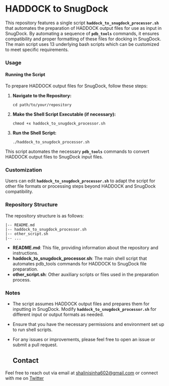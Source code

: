 # HADDOCK to SnugDock
This repository features a single script **`haddock_to_snugdock_processor.sh`** that automates the preparation of HADDOCK output files for use as input in SnugDock. By automating a sequence of **`pdb_tools`** commands, it ensures compatibility and proper formatting of these files for docking in SnugDock. The main script uses 13 underlying bash scripts which can be customized to meet specific requirements. 

### **Usage**

#### **Running the Script**

To prepare HADDOCK output files for SnugDock, follow these steps:

1. **Navigate to the Repository:**

   ```
   cd path/to/your/repository
   ```

2. **Make the Shell Script Executable (if necessary):**

   ```
   chmod +x haddock_to_snugdock_processor.sh
   ```

3. **Run the Shell Script:**

   ```
   ./haddock_to_snugdock_processor.sh
   ```
This script automates the necessary **`pdb_tools`** commands to convert HADDOCK output files to SnugDock input files.

### Customization
Users can edit **`haddock_to_snugdock_processor.sh`** to adapt the script for other file formats or processing steps beyond HADDOCK and SnugDock compatibility.

### Repository Structure
The repository structure is as follows:

```
|-- README.md
|-- haddock_to_snugdock_processor.sh
|-- other_script.sh
|-- ...
```
- **README.md**: This file, providing information about the repository and instructions.
- **haddock_to_snugdock_processor.sh**: The main shell script that automates pdb_tools commands for HADDOCK to SnugDock file preparation.
- **other_script.sh**: Other auxiliary scripts or files used in the preparation process.

### Notes
- The script assumes HADDOCK output files and prepares them for inputting in SnugDock. Modify **`haddock_to_snugdock_processor.sh`** for different input or output formats as needed.
- Ensure that you have the necessary permissions and environment set up to run shell scripts.
- For any issues or improvements, please feel free to open an issue or submit a pull request.

  ## Contact

Feel free to reach out via email at [shalinisinha602@gmail.com](mailto:shalinisinha602@gmail.com) or connect with me on [Twitter](https://x.com/asimov_algos)
